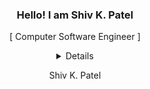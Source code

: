 <h3 align="center">Hello! I am Shiv K. Patel</h3>

<p align="center">[ Computer Software Engineer ]</p>

<details align="center">
  <summary>Details</summary>
  <p align="center">
    <br>
    <a href="https://github.com/Shshiv0?tab=repositories" target="_blank"><img alt="Code" src="https://img.shields.io/badge/-code-000000?style=flat-square&logo=Plex&logoColor=white"></a>
    <a href="https://github.com/Shshiv0?tab=repositories&language=python" target="_blank"><img alt="Python" src="https://img.shields.io/badge/-Python-3572A5?style=flat-square&logo=Python&logoColor=white"></a>
    <a href="https://github.com/Shshiv0?tab=repositories&language=javascript" target="_blank"><img alt="Javascript" src="https://img.shields.io/badge/-Javascript-f1e05a?style=flat-square&logo=Javascript&logoColor=white"></a>
    <a href="https://github.com/Shshiv0?tab=repositories&language=java" target="_blank"><img alt="Java" src="https://img.shields.io/badge/-Java-b07219?style=flat-square&logo=Java&logoColor=white"></a>
    <a href="https://github.com/Shshiv0?tab=repositories&language=c%2B%2B" target="_blank"><img alt="C++" src="https://img.shields.io/badge/-C%2B%2B-f34b7d?style=flat-square&logo=C%2B%2B&logoColor=white"></a>
    <a href="https://github.com/Shshiv0?tab=repositories&language=html" target="_blank"><img alt="HTML" src="https://img.shields.io/badge/-HTML-E34F26?style=flat-square&logo=HTML5&logoColor=white"></a>
  <br>
    <p align="left">[ Relevant Experience ]</p>
    <p align="left">Data Analyst Volunteer at SLYE Network</p>
    <p align="left">Computer Science Tutor</p>
  <br>
  <a href="https://github.com/Shshiv0/Shshiv0" target="_blank"><img alt="GitHub hits" src="https://img.shields.io/github/last-commit/Shshiv0/Shshiv0?label=profile%20updated&style=flat-square"></a>
  </p>
</details>

<p align="center">Shiv K. Patel</p>
